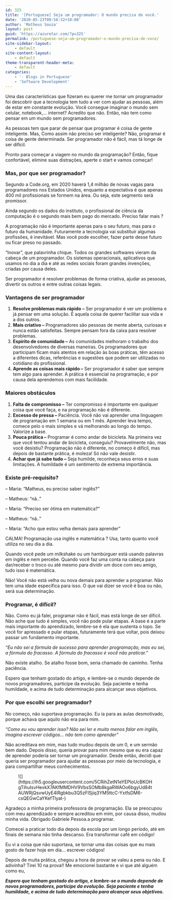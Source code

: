 ```yaml
---
id: 325
title: '[Portuguese] Seja um programador: O mundo precisa de você.'
date: '2020-05-23T09:58:32+10:00'
author: 'Matheus Souza'
layout: post
guid: 'https://azuretar.com/?p=325'
permalink: /portuguese-seja-um-programador-o-mundo-precisa-de-voce/
site-sidebar-layout:
    - default
site-content-layout:
    - default
theme-transparent-header-meta:
    - default
categories:
    - '- Blogs in Portuguese'
    - 'Software Development'
---
```


Uma das características que fizeram eu querer me tornar um programador foi descobrir que a tecnologia tem tudo a ver com ajudar as pessoas, além de estar em constante evolução. Você consegue imaginar o mundo sem celular, notebook,… internet? Acredito que não. Então, não tem como pensar em um mundo sem programadores.

As pessoas tem que parar de pensar que programar é coisa de gente inteligente. Mas, Como assim não preciso ser inteligente? Não, programar é coisa de gente determinada. Ser programador não é fácil, mas tá longe de ser difícil.

Pronto para começar a viagem no mundo da programação? Então, fique confortável, elimine suas distrações, aperte o start e vamos começar!

### Mas, por que ser programador?

Segundo a Code.org, em 2020 haverá 1,4 milhão de novas vagas para programadores nos Estados Unidos, enquanto a expectativa é que apenas 400 mil profissionais se formem na área. Ou seja, este segmento será promissor.

Ainda segundo os dados do instituto, o profissional de ciência da computação é o segundo mais bem pago do mercado. Preciso falar mais ?

A programação não é importante apenas para o seu futuro, mas para o futuro da humanidade. Futuramente a tecnologia vai substituir algumas profissões, é inevitável. Mas você pode escolher, fazer parte desse futuro ou ficar preso no passado.

“Inovar”, que palavrinha chique. Todos os grandes softwares vieram da cabeça de um programador. Os sistemas operacionais, aplicativos que usamos no dia a dia e até as redes sociais foram grandes invenções, criadas por causa deles.

Ser programador é resolver problemas de forma criativa, ajudar as pessoas, divertir os outros e entre outras coisas legais.

### Vantagens de ser programador

1. **Resolve problemas mais rápido** **–** Ser programador é ver um problema e já pensar em uma solução. É aquela coisa de querer facilitar sua vida e a dos outros.
2. **Mais criativo –** Programadores são pessoas de mente aberta, curiosas e nunca estão satisfeitas. Sempre pensam fora da caixa para resolver problemas.
3. **Espírito de comunidade –** As comunidades melhoram o trabalho dos desenvolvedores de diversas maneiras. Os programadores que participam ficam mais atentos em relação às boas práticas, têm acesso a diferentes dicas, referências e sugestões que podem ser utilizadas no cotidiano do profissional.
4. **Aprende as coisas mais rápido –** Ser programador é saber que sempre tem algo para aprender. A prática é essencial na programação, e por causa dela aprendemos com mais facilidade.

### Maiores obstáculos

1. **Falta de compromisso –** Ter compromisso é importante em qualquer coisa que você faça, e na programação não é diferente.
2. **Excesso de pressa –** Paciência. Você não vai aprender uma linguagem de programação em 1 semana ou em 1 mês. Aprender leva tempo, comece pelo o mais simples e vá melhorando ao longo do tempo. Valorize a base.
3. **Pouca prática –** Programar é como andar de bicicleta. Na primeira vez que você tentou andar de bicicleta, conseguiu? Provavelmente não, mas você desistiu? Programação não é diferente, no começo é difícil, mas depois de bastante prática, é moleza! Só não vale desistir.
4. **Achar que já sabe tudo –** Seja humilde, reconheça seus erros e suas limitações. A humildade é um sentimento de extrema importância.

### Existe pré-requisito?

– Maria: “Matheus, eu preciso saber inglês?”

– Matheus: “nã..”

– Maria: “Preciso ser ótima em matemática?”

– Matheus: “nã..”

– Maria: “Acho que estou velha demais para aprender”

CALMA! Programação usa inglês e matemática ? Usa, tanto quanto você utiliza no seu dia a dia.

Quando você pede um milkshake ou um hambúrguer está usando palavras em inglês e nem percebe. Quando você faz uma conta na cabeça para dar/receber o troco ou até mesmo para dividir um doce com seu amigo, tudo isso é matemática.

Não! Você não está velha ou nova demais para aprender a programar. Não tem uma idade específica para isso. O que vai dizer se você é boa ou não, será sua determinação.

### Programar, é difícil?

Não. Como eu já falei, programar não é fácil, mas está longe de ser difícil. Não ache que tudo é simples, você não pode pular etapas. A base é a parte mais importante do aprendizado, lembre-se é ela que sustenta o topo. Se você for apressado e pular etapas, futuramente terá que voltar, pois deixou passar um fundamento importante.

*“Eu não sei a fórmula de sucesso para aprender programação, mas eu sei, a fórmula do fracasso. A fórmula do fracasso é você não praticar.”*

Não existe atalho. Se atalho fosse bom, seria chamado de caminho. Tenha paciência.

Espero que tenham gostado do artigo, e lembre-se o mundo depende de novos programadores, participe da evolução. Seja paciente e tenha humildade, e acima de tudo determinação para alcançar seus objetivos.

### Por que escolhi ser programador?

No começo, não suportava programação. Eu ia para as aulas desmotivado, porque achava que aquilo não era para mim.

*“Como eu vou aprender isso? Não sei ler e muito menos falar em inglês, imagina escrever códigos… não tem como aprender”*

Não acreditava em mim, mas tudo mudou depois de um 0, e um sermão bem dado. Depois disso, queria provar para mim mesmo que eu era capaz de aprender poderia ser tornar um programador. Desde então, decidi que queria ser programador para ajudar as pessoas por meio da tecnologia, e para compartilhar meus conhecimentos.

<div class="wp-block-image"><figure class="alignright is-resized">![](https://lh5.googleusercontent.com/5CRihZetN1eYEPloUcBKOHgTihuIsvHevkX7AKfMMDHV9VbsSOMb8kgaRWAOo6bgyUd84tAUWRjQsvwUyE4IRgbkbu3Q5zFlSjiq3YM5ttcC-YxtfsDM6-csQEGwCaYKefTlyat-)</figure></div>Agradeço a minha primeira professora de programação. Ela se preocupou com meu aprendizado e sempre acreditou em mim, por causa disso, mudou minha vida. Obrigado Gabriele Pessoa.a programar.

Comecei a praticar todo dia depois da escola por um longo período, até em finais de semana não tinha descanso. Era transformar café em código!

Eu vi a coisa que não suportava, se tornar uma das coisas que eu mais gosto de fazer hoje em dia… escrever códigos!

Depois de muita prática, chegou a hora de provar se valeu a pena ou não. E adivinha? Tirei 10 na prova!! Me emocionei bastante e vi que até alguém como eu,

***Espero que tenham gostado do artigo, e lembre-se o mundo depende de novos programadores, participe da evolução. Seja paciente e tenha humildade, e acima de tudo determinação para alcançar seus objetivos.***
